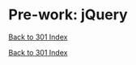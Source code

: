 # Pre-work: jQuery
[Back to 301 Index](301-index.md)<br>


<!--  notes here -->
<!-- my notes if you want to reference them -->
<!-- https://scottfalbo.github.io/reading-notes/301/jquery-prework.html -->


[Back to 301 Index](301-index.md)<br>